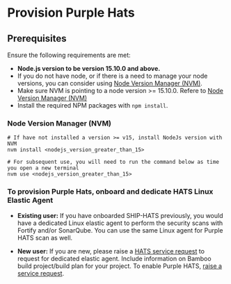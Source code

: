 # Provision Purple Hats

## Prerequisites

Ensure the following requirements are met:
- **Node.js version to be version 15.10.0 and above.**
- If you do not have node, or if there is a need to manage your node versions, you can consider using [Node Version Manager (NVM)](https://github.com/nvm-sh/nvm).
- Make sure NVM is pointing to a node version >= 15.10.0. Refere to [Node Version Manager (NVM)](#node-version-manager-(NVM))
- Install the required NPM packages with `npm install`.

### Node Version Manager (NVM)
```shell
# If have not installed a version >= v15, install NodeJs version with NVM
nvm install <nodejs_version_greater_than_15>

# For subsequent use, you will need to run the command below as time you open a new terminal
nvm use <nodejs_version_greater_than_15>
```

### To provision Purple Hats, onboard and dedicate HATS Linux Elastic Agent

- **Existing user:** If you have onboarded SHIP-HATS previously, you would have a dedicated Linux elastic agent to perform the security scans with Fortify and/or SonarQube. You can use the same Linux agent for Purple HATS scan as well.

- **New user:** If you are new, please raise a [HATS service request](https://go.gov.sg/hats-ssd) to request for dedicated elastic agent. Include information on Bamboo build project/build plan for your project.
To enable Purple HATS, [raise a service request](https://jira.ship.gov.sg/servicedesk/customer/portal/11/group/57). 


<!--
You can provision GitLab by:
- [Adding GitLab tool to a project](https://docs.developer.tech.gov.sg/docs/ship-hats-portal-guide/#/manage-tools)  
  -or-
- [Adding project tool with customised project key](https://docs.developer.tech.gov.sg/docs/ship-hats-portal-guide/#/manage-tools?id=create-project-tool-with-customised-project-key)

-->